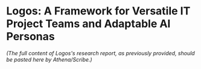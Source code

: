 # Logos: A Framework for Versatile IT Project Teams and Adaptable AI Personas

*(The full content of Logos's research report, as previously provided, should be pasted here by Athena/Scribe.)*
